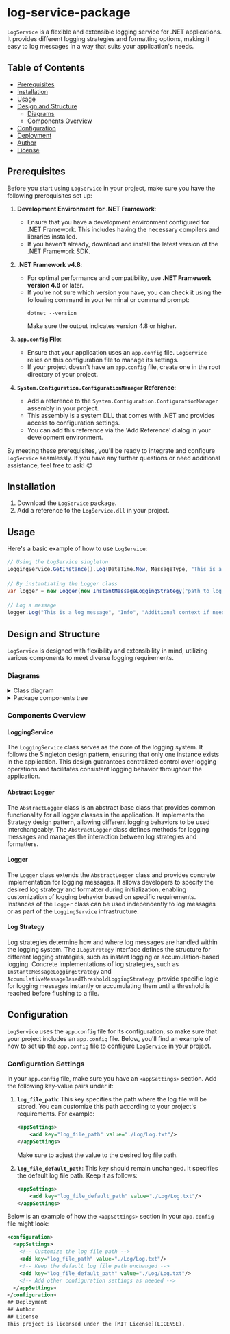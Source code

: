 # log-service-package

`LogService` is a flexible and extensible logging service for .NET applications. It provides different logging strategies and formatting options, making it easy to log messages in a way that suits your application's needs.

## Table of Contents
- [Prerequisites](#prerequisites)
- [Installation](#installation)
- [Usage](#usage)
- [Design and Structure](#design-and-structure)
  - [Diagrams](#diagrams)
  - [Components Overview](#components-overview)
- [Configuration](#configuration)
- [Deployment](#deployment)
- [Author](#author)
- [License](#license)

## Prerequisites
Before you start using `LogService` in your project, make sure you have the following prerequisites set up:
1. **Development Environment for .NET Framework**:
   - Ensure that you have a development environment configured for .NET Framework. This includes having the necessary compilers and libraries installed.
   - If you haven't already, download and install the latest version of the .NET Framework SDK.

2. **.NET Framework v4.8**:
   - For optimal performance and compatibility, use **.NET Framework version 4.8** or later.
   - If you're not sure which version you have, you can check it using the following command in your terminal or command prompt:
     ```
     dotnet --version
     ```
     Make sure the output indicates version 4.8 or higher.

3. **`app.config` File**:
   - Ensure that your application uses an `app.config` file. `LogService` relies on this configuration file to manage its settings.
   - If your project doesn't have an `app.config` file, create one in the root directory of your project.

4. **`System.Configuration.ConfigurationManager` Reference**:
   - Add a reference to the `System.Configuration.ConfigurationManager` assembly in your project.
   - This assembly is a system DLL that comes with .NET and provides access to configuration settings.
   - You can add this reference via the 'Add Reference' dialog in your development environment.

By meeting these prerequisites, you'll be ready to integrate and configure `LogService` seamlessly. If you have any further questions or need additional assistance, feel free to ask! 😊

## Installation
1. Download the `LogService` package.
2. Add a reference to the `LogService.dll` in your project.

## Usage
Here's a basic example of how to use `LogService`:

```csharp
// Using the LogService singleton
LoggingService.GetInstance().Log(DateTime.Now, MessageType, "This is a log message");

// By instantiating the Logger class
var logger = new Logger(new InstantMessageLoggingStrategy("path_to_log_file"), new LogMessageFormatter());

// Log a message
logger.Log("This is a log message", "Info", "Additional context if needed");
```

## Design and Structure
`LogService` is designed with flexibility and extensibility in mind, utilizing various components to meet diverse logging requirements.

### Diagrams
<details>
<summary>Class diagram</summary>
<img src="./Diagrams/class digram/LogService.drawio.png" alt="Alt Text">
</details>

<details>
<summary>Package components tree</summary>
<pre>
+---LogService.Core
¦   +---AbstractLogger.cs
¦   +---Logger.cs
¦   +---LoggingService.cs
¦   +---LogStartegies
¦       +---AccumulativeMessageBasedThresholdLoggingStrategy.cs
¦       +---ILogStrategy.cs
¦       +---InstanteMessageLoggingStrategy.cs
¦
+---LogService.FileHandling
¦   +---AbstractFileHandler.cs
¦   +---LogFileHandler.cs
¦
+---LogService.Formatting
¦   +---Formatting.Core
¦   ¦   +---AbstractFormatter.cs
¦   ¦   +---LogMessageFormatter.cs
¦   +---Formatting.FormattingStrategies
¦       +---DefaultFormattingStrategy.cs
¦       +---FormatingLogMessageStrategy.cs
¦       +---IFormateStrategy.cs
¦
+---LogService.Validation
    +---Validation.Core
    ¦   +---ValidationResult.cs
    ¦   +---Validator.cs
    +---Validation.Enums
    ¦   +---ValidationStartegyType.cs
    +---Validation.Exceptions
    ¦   +---ValidationException.cs
    +---Validation.Factories
    ¦   +---ValidationStrategyFactory.cs
    +---Validation.Strategies
        +---IValidationStrategy.cs
        +---LogFilePathValidationStrategy.cs
        +---LogFilePathWithoutExceptionsValidationStrategy.cs
</pre>
</details>

### Components Overview
#### LoggingService
The `LoggingService` class serves as the core of the logging system. It follows the Singleton design pattern, ensuring that only one instance exists in the application. This design guarantees centralized control over logging operations and facilitates consistent logging behavior throughout the application.

#### Abstract Logger

The `AbstractLogger` class is an abstract base class that provides common functionality for all logger classes in the application. It implements the Strategy design pattern, allowing different logging behaviors to be used interchangeably. The `AbstractLogger` class defines methods for logging messages and manages the interaction between log strategies and formatters.

#### Logger
The `Logger` class extends the `AbstractLogger` class and provides concrete implementation for logging messages. It allows developers to specify the desired log strategy and formatter during initialization, enabling customization of logging behavior based on specific requirements. Instances of the `Logger` class can be used independently to log messages or as part of the `LoggingService` infrastructure.

#### Log Strategy
Log strategies determine how and where log messages are handled within the logging system. The `ILogStrategy` interface defines the structure for different logging strategies, such as instant logging or accumulation-based logging. Concrete implementations of log strategies, such as `InstanteMessageLoggingStrategy` and `AccumulativeMessageBasedThresholdLoggingStrategy`, provide specific logic for logging messages instantly or accumulating them until a threshold is reached before flushing to a file.

## Configuration
`LogService` uses the `app.config` file for its configuration, so make sure that your project includes an `app.config` file. Below, you'll find an example of how to set up the `app.config` file to configure `LogService` in your project.

### Configuration Settings
In your `app.config` file, make sure you have an `<appSettings>` section. Add the following key-value pairs under it:

1. **`log_file_path`**: This key specifies the path where the log file will be stored. You can customize this path according to your project's requirements. For example:

    ```xml
    <appSettings>
        <add key="log_file_path" value="./Log/Log.txt"/>
    </appSettings>
    ```

    Make sure to adjust the value to the desired log file path.

2. **`log_file_default_path`**: This key should remain unchanged. It specifies the default log file path. Keep it as follows:

    ```xml
    <appSettings>
        <add key="log_file_default_path" value="./Log/Log.txt"/>
    </appSettings>
    ```
    
Below is an example of how the `<appSettings>` section in your `app.config` file might look:

```xml
<configuration>
  <appSettings>
    <!-- Customize the log file path -->
    <add key="log_file_path" value="./Log/Log.txt"/>
    <!-- Keep the default log file path unchanged -->
    <add key="log_file_default_path" value="./Log/Log.txt"/>
    <!-- Add other configuration settings as needed -->
  </appSettings>
</configuration>
## Deployment
## Author
## License
This project is licensed under the [MIT License](LICENSE).
